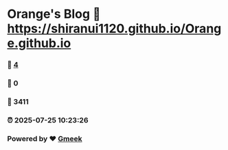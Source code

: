 # Orange's Blog :link: https://shiranui1120.github.io/Orange.github.io 
### :page_facing_up: [4](https://shiranui1120.github.io/Orange.github.io/tag.html) 
### :speech_balloon: 0 
### :hibiscus: 3411 
### :alarm_clock: 2025-07-25 10:23:26 
### Powered by :heart: [Gmeek](https://github.com/Meekdai/Gmeek)
